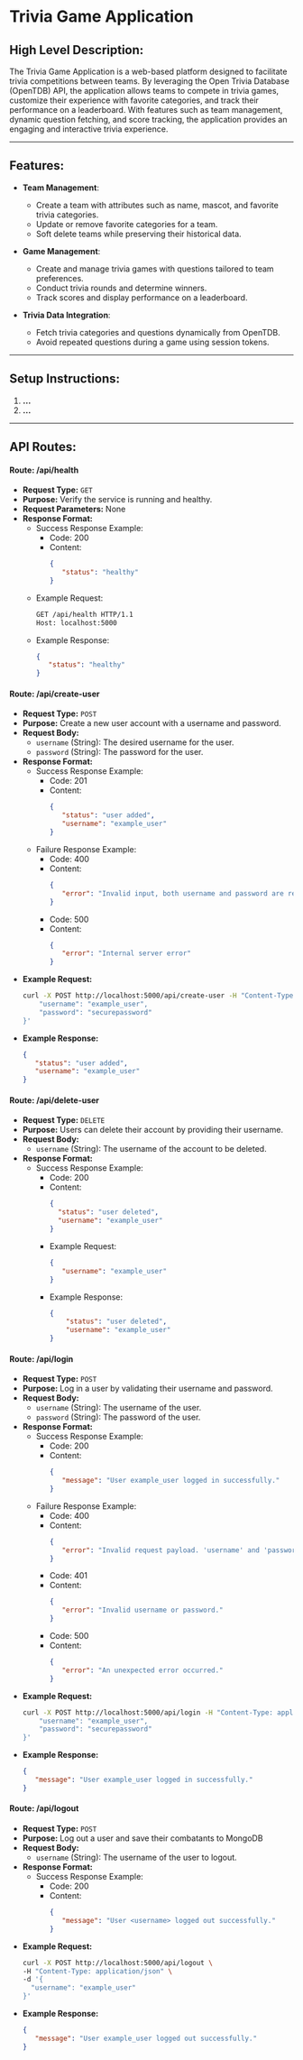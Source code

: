 # Trivia Game Application

## High Level Description:
The Trivia Game Application is a web-based platform designed to facilitate trivia competitions between teams. By leveraging the Open Trivia Database (OpenTDB) API, the application allows teams to compete in trivia games, customize their experience with favorite categories, and track their performance on a leaderboard. With features such as team management, dynamic question fetching, and score tracking, the application provides an engaging and interactive trivia experience.

---

## Features:

- **Team Management**:
  - Create a team with attributes such as name, mascot, and favorite trivia categories.
  - Update or remove favorite categories for a team.
  - Soft delete teams while preserving their historical data.
  
- **Game Management**:
  - Create and manage trivia games with questions tailored to team preferences.
  - Conduct trivia rounds and determine winners.
  - Track scores and display performance on a leaderboard.
  
- **Trivia Data Integration**:
  - Fetch trivia categories and questions dynamically from OpenTDB.
  - Avoid repeated questions during a game using session tokens.

---

## Setup Instructions:
1. **...**
2. **...**

---

## API Routes:

#### Route: /api/health
- **Request Type:** `GET`
- **Purpose:** Verify the service is running and healthy.
- **Request Parameters:** None
- **Response Format:**
    - Success Response Example:
        - Code: 200
        - Content:
            ```json
            {
               "status": "healthy"
            }
            ```
    - Example Request:
      ```bash
      GET /api/health HTTP/1.1
      Host: localhost:5000
      ```
    - Example Response:
      ```json
      {
         "status": "healthy"
      }
      ```
      
#### Route: /api/create-user
- **Request Type:** `POST`
- **Purpose:** Create a new user account with a username and password.
- **Request Body:**
    - `username` (String): The desired username for the user.
    - `password` (String): The password for the user.
- **Response Format:**
    - Success Response Example:
        - Code: 201
        - Content:
            ```json
            {
               "status": "user added",
               "username": "example_user"
            }
            ```
    - Failure Response Example:
        - Code: 400
        - Content:
            ```json
            {
               "error": "Invalid input, both username and password are required"
            }
            ```
        - Code: 500
        - Content:
            ```json
            {
               "error": "Internal server error"
            }
            ```
- **Example Request:**
    ```bash
    curl -X POST http://localhost:5000/api/create-user -H "Content-Type: application/json" -d '{
        "username": "example_user",
        "password": "securepassword"
    }'
    ```
- **Example Response:**
    ```json
    {
       "status": "user added",
       "username": "example_user"
    }
    ```
#### Route: /api/delete-user
- **Request Type:** `DELETE`
- **Purpose:** Users can delete their account by providing their username.
- **Request Body:**
    - `username` (String): The username of the account to be deleted.
- **Response Format:**
    - Success Response Example:
        - Code: 200
        - Content:
            ```json
            {
              "status": "user deleted",
              "username": "example_user"
            }
            ```
        - Example Request:
            ```json
            {
               "username": "example_user"
            }
            ```
        - Example Response:
            ```json
            {
                "status": "user deleted",
                "username": "example_user"
            }
            ```

#### Route: /api/login
- **Request Type:** `POST`
- **Purpose:** Log in a user by validating their username and password.
- **Request Body:**
    - `username` (String): The username of the user.
    - `password` (String): The password of the user.
- **Response Format:**
    - Success Response Example:
        - Code: 200
        - Content:
            ```json
            {
               "message": "User example_user logged in successfully."
            }
            ```
    - Failure Response Example:
        - Code: 400
        - Content:
            ```json
            {
               "error": "Invalid request payload. 'username' and 'password' are required."
            }
            ```
        - Code: 401
        - Content:
            ```json
            {
               "error": "Invalid username or password."
            }
            ```
        - Code: 500
        - Content:
            ```json
            {
               "error": "An unexpected error occurred."
            }
            ```
- **Example Request:**
    ```bash
    curl -X POST http://localhost:5000/api/login -H "Content-Type: application/json" -d '{
        "username": "example_user",
        "password": "securepassword"
    }'
    ```
- **Example Response:**
    ```json
    {
       "message": "User example_user logged in successfully."
    }
    ```
#### Route: /api/logout
- **Request Type:** `POST`
- **Purpose:** Log out a user and save their combatants to MongoDB
- **Request Body:**
    - `username` (String): The username of the user to logout.
- **Response Format:**
    - Success Response Example:
        - Code: 200
        - Content:
            ```json
            {
               "message": "User <username> logged out successfully."
            }
            ```
- **Example Request:**
    ```bash
    curl -X POST http://localhost:5000/api/logout \
    -H "Content-Type: application/json" \
    -d '{
      "username": "example_user"
  }'

    ```
- **Example Response:**
    ```json
    {
       "message": "User example_user logged out successfully."
    }
    ```
            
